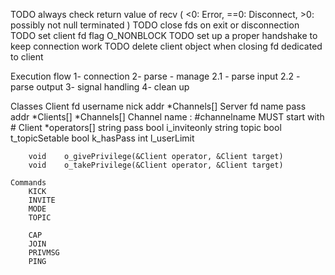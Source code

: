 TODO always check return value of recv ( <0: Error, ==0: Disconnect, >0: possibly not null terminated )
TODO close fds on exit or disconnection
TODO set client fd flag O_NONBLOCK
TODO set up a proper handshake to keep connection work
TODO delete client object when closing fd dedicated to client

Execution flow
1-	connection
2-	parse - manage
	2.1 - parse input 
	2.2 - parse output
3-	signal handling
4-	clean up

Classes
	Client
		fd
		username
		nick
		addr
		*Channels[]
	Server
		fd
		name
		pass
		addr
		*Clients[]
		*Channels[]
	Channel
		name	: #channelname MUST start with #
		Client	*operators[]
		string	pass
		bool	i_inviteonly
		string	topic
		bool	t_topicSetable
		bool	k_hasPass
		int		l_userLimit

		void	o_givePrivilege(&Client operator, &Client target)
		void	o_takePrivilege(&Client operator, &Client target)

	Commands
		KICK
		INVITE
		MODE
		TOPIC

		CAP
		JOIN
		PRIVMSG
		PING